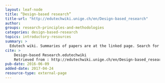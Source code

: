 ```yaml
---
layout: leaf-node
title: “Design-based research”
title-url: "http://edutechwiki.unige.ch/en/Design-based_research"
author: 
groups: research-principles-and-methodologies
categories: design-based-research
topics: introductory-resources
summary: >
  Edutech wiki. Summaries of papers are at the linked page. Search for the author or paper title for additional information.
cite: >
    Design-based Research.edutechwiki
    Retrieved from : http://edutechwiki.unige.ch/en/Design-based_research
pub-date: 2016-06-09
added-date: 2017-04-24
resource-type: external-page
---
```

